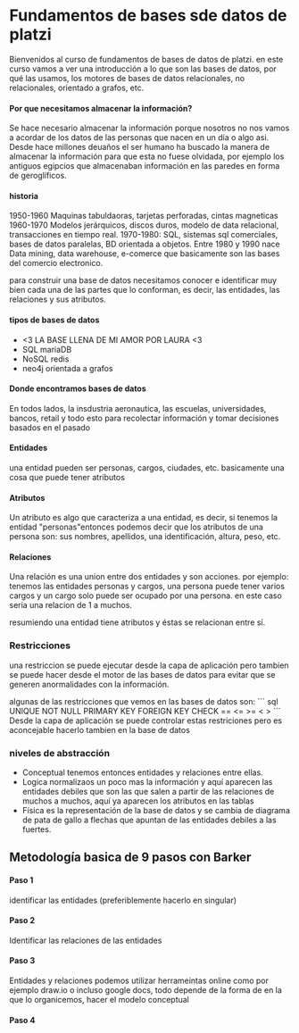 # Fundamentos de bases sde datos de platzi
Bienvenidos al curso de fundamentos de bases de datos de platzi.
en este curso vamos a ver una introducción a lo que son las bases de datos, por qué las usamos, los motores de bases de datos relacionales, no relacionales, orientado a grafos, etc.

#### Por que necesitamos almacenar la información?
Se hace necesario almacenar la información porque nosotros no nos vamos a acordar de los datos de las personas que nacen en un día o algo asi.
Desde hace millones deuaños el ser humano ha buscado la manera de almacenar la información para que esta no fuese olvidada, por ejemplo los antiguos egipcios que almacenaban información en las paredes en forma de geroglíficos.

#### historia
1950-1960 Maquinas tabuldaoras, tarjetas perforadas, cintas magneticas
1960-1970 Modelos jerárquicos, discos duros, modelo de data relacional, transacciones en tiempo real.
1970-1980: SQL, sistemas sql comerciales, bases de datos paralelas, BD orientada a objetos.
Entre 1980 y 1990 nace Data mining, data warehouse, e-comerce que basicamente son las bases del comercio electronico.

para construir una base de datos necesitamos conocer e identificar muy bien cada una de las partes que lo conforman, es decir, las entidades, las relaciones y sus atributos.

#### tipos de bases de datos
* <3 LA BASE LLENA DE MI AMOR POR LAURA <3
* SQL
mariaDB
* NoSQL
redis
* neo4j
orientada a grafos
#### Donde encontramos bases de datos
En todos lados, la insdustria aeronautica, las escuelas, universidades, bancos, retail y todo esto para recolectar información y tomar decisiones basados en el pasado
#### Entidades
una entidad pueden ser personas, cargos, ciudades, etc. basicamente una cosa que puede tener atributos
#### Atributos
Un atributo es algo que caracteriza a una entidad, es decir, si tenemos la entidad "personas"entonces podemos decir que los atributos de una persona son: sus nombres, apellidos, una identificación, altura, peso, etc.
#### Relaciones
Una relación es una union entre dos entidades y son acciones. por ejemplo: tenemos las entidades personas y cargos, una persona puede tener varios cargos y un cargo solo puede ser ocupado por una persona. en este caso seria una relacion de 1 a muchos.

resumiendo una entidad tiene atributos y éstas se relacionan entre sí.

### Restricciones
una restriccion se puede ejecutar desde la capa de aplicación pero tambien se puede hacer desde el motor de las bases de datos para evitar que se generen anormalidades con la información.

algunas de las restricciones que vemos en las bases de datos son:
´´´ sql
UNIQUE
NOT NULL
PRIMARY KEY
FOREIGN KEY
CHECK == <= >= < >
´´´
Desde la capa de aplicación se puede controlar estas restriciones pero es aconcejable hacerlo tambien en la base de datos

### niveles de abstracción
* Conceptual
tenemos entonces entidades y relaciones entre ellas.
* Logica
normalizaos un poco mas la información y aquí aparecen las entidades debiles que son las que salen a partir de las relaciones de muchos a muchos, aquí ya aparecen los atributos en las tablas
* Física
es la representación de la base de datos y se cambia de diagrama de pata de gallo a flechas que apuntan de las entidades debiles a las fuertes.

## Metodología basica de 9 pasos con Barker
#### Paso 1
identificar las entidades (preferiblemente hacerlo en singular)
#### Paso 2
Identificar las relaciones de las entidades
#### Paso 3
Entidades y relaciones podemos utilizar herrameintas online como por ejemplo draw.io o incluso google docs, todo depende de la forma de en la que lo organicemos, hacer el modelo conceptual
#### Paso 4
